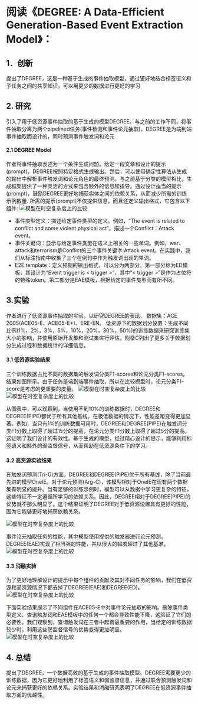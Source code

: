 # 阅读《DEGREE: A Data-Efficient Generation-Based Event Extraction Model》：

## 1．创新
提出了DEGREE，这是一种基于生成的事件抽取模型，通过更好地结合标签语义和子任务之间的共享知识，可以用更少的数据进行更好的学习


## 2. 研究
引入了用于低资源事件抽取的基于生成的模型DEGREE。与之前的工作不同，将事件抽取分离为两个pipelined任务(事件检测和事件论元抽取)，DEGREE是为端到端事件抽取而设计的，同时预测事件触发词和论元

#### 2.1 DEGREE Model
作者将事件抽取表述为一个条件生成问题。给定一段文章和设计的提示(prompt)，DEGREE按照特定格式生成输出。然后，可以使用确定性算法从生成的输出中解析事件触发词和论元角色的最终预测。与之前基于分类的模型相比，生成框架提供了一种灵活的方式来包含额外的信息和指导。通过设计适当的提示(prompt)，鼓励DEGREE更好地捕获实体之间的依赖关系，从而减少所需的训练示例数量.
所需的提示(prompt)不仅提供信息，而且还定义输出格式，它包含以下组件:
![模型在时空复杂度上的比较](https://raw.githubusercontent.com/Gun-God/PublicRes/main/img/degree1.png)
* 事件类型定义：描述给定事件类型的定义。例如，“The event is related to conflict and some violent physical act“。描述一个Conflict：Attack event。
* 事件关键词：显示与给定事件类型在语义上相关的一些单词。例如，war、attack和terrorism是Conflict的三个事件关键字:Attack event。在实践中，我们从标注指南中收集了三个在例句中作为触发词出现的单词。
* E2E template：定义预期的输出格式，可以分为两部分。第一部分称为ED模板，其设计为“Event trigger is < trigger >”，其中“< trigger >”是作为占位符的特殊token。第二部分是EAE模板，根据给定的事件类型而有所不同。

## 3.实验
作者进行了低资源事件抽取的实验，以研究DEGREE的表现。
数据集：ACE 2005(ACE05-E、ACE05-E+)、ERE-EN。
低资源下的数据划分设置：生成不同比例(1%，2%，3%，5%，10%，20%，30%，50%)的训练数据来研究训练集大小的影响，并使用原始开发集和测试集进行评估。附录C列出了更多关于数据划分生成过程和数据统计的详细信息。

#### 3.1 低资源实验结果
三个训练数据占比不同的数据集的触发词分类F1-scores和论元分类F1-scores。结果如图所示。由于任务是端到端事件抽取，所以在比较模型时，论元分类F1-score是考虑的更重要的度量。
![模型在时空复杂度上的比较](https://raw.githubusercontent.com/Gun-God/PublicRes/main/img/degree2.png)
![模型在时空复杂度上的比较](https://raw.githubusercontent.com/Gun-God/PublicRes/main/img/degree3.png)

从图表中，可以观察到，当使用不到10%的训练数据时，DEGREE和DEGREE(PIPE)都优于所有其他基线。在极低数据的情况下，性能差距变得更加显著。例如，当只有1%的训练数据可用时，DEGREE和DEGREE(PIPE)在触发词分类F1分数上取得了超过15分的提高，在论元分类F1分数上取得了超过5分的提高。这证明了我们设计的有效性。基于生成的模型，经过精心设计的提示，能够利用标签语义和额外的弱监督信号，从而帮助在低资源条件下的学习。

#### 3.2 高资源实验结果
在触发词预测(Tri-C)方面，DEGREE和DEGREE(PIPE)优于所有基线，除了当前最先进的模型OneIE。对于论元预测(Arg-C)，该模型相对于OneIE在现有两个数据集有明显的提升。当有足够的训练示例时，模型可以从数据中学习更复杂的特征，这些特征不一定遵循所学习的依赖关系。因此，DEGREE相对于DEGREE(PIPE)的优势就不那么明显了。这个结果证明了DEGREE对于低资源设置具有更好的性能，因为它能够更好地捕获依赖关系。

![模型在时空复杂度上的比较](https://raw.githubusercontent.com/Gun-God/PublicRes/main/img/degree4.png)

事件论元抽取任务的性能，其中模型使用提供的触发器进行论元预测。DEGREE(EAE)实现了相当强的性能，并以很大的幅度超过了其他基准。
![模型在时空复杂度上的比较](https://raw.githubusercontent.com/Gun-God/PublicRes/main/img/degree5.png)

#### 3.3 消融实验
为了更好地理解设计的提示中每个组件的贡献及其对不同任务的影响，我们在低资源和高资源情况下都去掉了DEGREE(EAE)和DEGREE(ED)。
![模型在时空复杂度上的比较](https://raw.githubusercontent.com/Gun-God/PublicRes/main/img/degree6.png)

下面实验结果展示了不同组件在ACE05-E中对事件论元抽取的影响。删除事件类型定义、查询触发词和EAE模板中的任何一个都会导致性能下降，这验证了它们的必要性。我们观察到，查询触发词在三者中起着最重要的作用，当给定的训练数据较少时，利用这些弱监督信号的优势变得更加明显。
![模型在时空复杂度上的比较](https://raw.githubusercontent.com/Gun-God/PublicRes/main/img/degree7.png)

## 4. 总结
提出了DEGREE，一个数据高效的基于生成的事件抽取模型。DEGREE需要更少的训练数据，因为它更好地利用了标签语义和弱监督信息，并通过联合预测触发词和论元来捕获更好的依赖关系。实验结果和消融研究表明了DEGREE在低资源事件抽取方面的优越性。